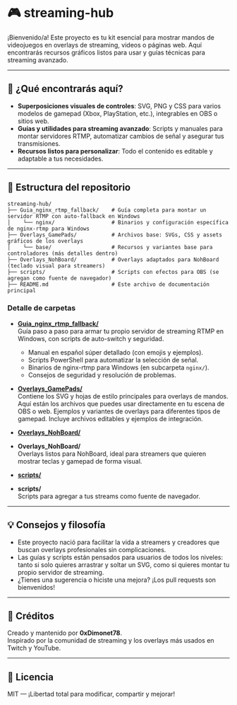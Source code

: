# 🎮 streaming-hub

¡Bienvenido/a! Este proyecto es tu kit esencial para mostrar mandos de videojuegos en overlays de streaming, videos o páginas web. Aquí encontrarás recursos gráficos listos para usar y guías técnicas para streaming avanzado.

---

## 🚀 ¿Qué encontrarás aquí?

- **Superposiciones visuales de controles**: SVG, PNG y CSS para varios modelos de gamepad (Xbox, PlayStation, etc.), integrables en OBS o sitios web.
- **Guías y utilidades para streaming avanzado**: Scripts y manuales para montar servidores RTMP, automatizar cambios de señal y asegurar tus transmisiones.
- **Recursos listos para personalizar**: Todo el contenido es editable y adaptable a tus necesidades.

---

## 📁 Estructura del repositorio

```
streaming-hub/
├── Guia_nginx_rtmp_fallback/    # Guía completa para montar un servidor RTMP con auto-fallback en Windows
│    └── nginx/                  # Binarios y configuración específica de nginx-rtmp para Windows
├── Overlays_GamePads/           # Archivos base: SVGs, CSS y assets gráficos de los overlays
│    └── base/                   # Recursos y variantes base para controladores (más detalles dentro)
├── Overlays_NohBoard/           # Overlays adaptados para NohBoard (teclado visual para streamers)
├── scripts/                     # Scripts con efectos para OBS (se agregan como fuente de navegador)
├── README.md                    # Este archivo de documentación principal
```

### Detalle de carpetas

- **[Guia_nginx_rtmp_fallback/](Guia_nginx_rtmp_fallback)**  
  Guía paso a paso para armar tu propio servidor de streaming RTMP en Windows, con scripts de auto-switch y seguridad.
  - Manual en español súper detallado (con emojis y ejemplos).
  - Scripts PowerShell para automatizar la selección de señal.
  - Binarios de nginx-rtmp para Windows (en subcarpeta `nginx/`).
  - Consejos de seguridad y resolución de problemas.

- **[Overlays_GamePads/](Overlays_GamePads)**  
  Contiene los SVG y hojas de estilo principales para overlays de mandos. Aquí están los archivos que puedes usar directamente en tu escena de OBS o web.
  Ejemplos y variantes de overlays para diferentes tipos de gamepad. Incluye archivos editables y ejemplos de integración.

- **[Overlays_NohBoard/](Overlays_NohBoard)**  
- **Overlays_NohBoard/**  
  Overlays listos para NohBoard, ideal para streamers que quieren mostrar teclas y gamepad de forma visual.

- **[scripts/](scripts)**  
- **scripts/**  
  Scripts para agregar a tus streams como fuente de navegador.

---

## 💡 Consejos y filosofía

- Este proyecto nació para facilitar la vida a streamers y creadores que buscan overlays profesionales sin complicaciones.
- Las guías y scripts están pensados para usuarios de todos los niveles: tanto si solo quieres arrastrar y soltar un SVG, como si quieres montar tu propio servidor de streaming.
- ¿Tienes una sugerencia o hiciste una mejora? ¡Los pull requests son bienvenidos!

---

## 👤 Créditos

Creado y mantenido por **0xDimonet78**.  
Inspirado por la comunidad de streaming y los overlays más usados en Twitch y YouTube.

---

## 📄 Licencia

MIT — ¡Libertad total para modificar, compartir y mejorar!
